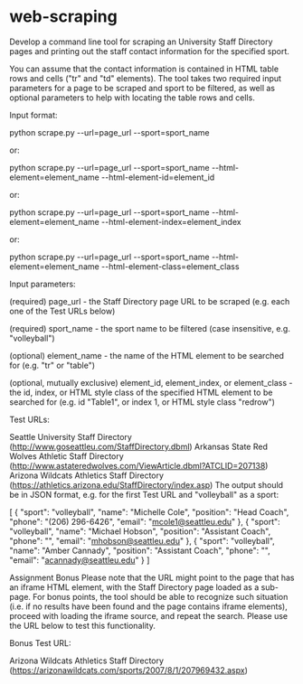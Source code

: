 # web-scraping

Develop a command line tool for scraping an University Staff Directory pages and printing out the staff contact information for the specified sport.

You can assume that the contact information is contained in HTML table rows and cells ("tr" and "td" elements). The tool takes two required input parameters for a page to be scraped and sport to be filtered, as well as optional parameters to help with locating the table rows and cells.


Input format:

python scrape.py --url=page_url --sport=sport_name

or:

python scrape.py --url=page_url --sport=sport_name --html-element=element_name --html-element-id=element_id

or:

python scrape.py --url=page_url --sport=sport_name --html-element=element_name --html-element-index=element_index 

or:

python scrape.py --url=page_url --sport=sport_name --html-element=element_name --html-element-class=element_class

Input parameters:

(required) page_url - the Staff Directory page URL to be scraped (e.g. each one of the Test URLs below)

(required) sport_name - the sport name to be filtered (case insensitive, e.g. "volleyball")

(optional) element_name - the name of the HTML element to be searched for (e.g. "tr" or "table")

(optional, mutually exclusive) element_id, element_index, or element_class - the id, index, or HTML style class of the specified HTML element to be searched for (e.g. id "Table1", or index 1, or HTML style class "redrow")

Test URLs:

Seattle University Staff Directory (http://www.goseattleu.com/StaffDirectory.dbml)
Arkansas State Red Wolves Athletic Staff Directory (http://www.astateredwolves.com/ViewArticle.dbml?ATCLID=207138)
Arizona Wildcats Athletics Staff Directory (https://athletics.arizona.edu/StaffDirectory/index.asp)
The output should be in JSON format, e.g. for the first Test URL and "volleyball" as a sport:

[
    {
        "sport": "volleyball",
        "name": "Michelle Cole",
        "position": "Head Coach",
        "phone": "(206) 296-6426",
        "email": "mcole1@seattleu.edu"
    },
    {
        "sport": "volleyball",
        "name": "Michael Hobson",
        "position": "Assistant Coach",
        "phone": "",
        "email": "mhobson@seattleu.edu"
    },
    {
        "sport": "volleyball",
        "name": "Amber Cannady",
        "position": "Assistant Coach",
        "phone": "",
        "email": "acannady@seattleu.edu"
    }
]

Assignment Bonus
Please note that the URL might point to the page that has an iframe HTML element, with the Staff Directory page loaded as a sub-page. For bonus points, the tool should be able to recognize such situation (i.e. if no results have been found and the page contains iframe elements), proceed with loading the iframe source, and repeat the search. Please use the URL below to test this functionality.

Bonus Test URL:

Arizona Wildcats Athletics Staff Directory (https://arizonawildcats.com/sports/2007/8/1/207969432.aspx)
